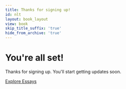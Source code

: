 ```yaml
---
title: Thanks for signing up!
id: nlt
layout: book_layout
view: book
skip_title_suffix: 'true'
hide_from_archive: 'true'
---
```


# You're all set!

Thanks for signing up. You'll start getting updates soon.

<a href="/essays">Explore Essays</a>

<div style="padding-bottom: 2em"></div>

<script type="text/javascript">
  window._pq = window._pq || [];
  _pq.push(['track', 'newsletter_signup']);
</script>
